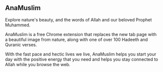 ## AnaMuslim

Explore nature's beauty, and the words of Allah and our beloved Prophet Muhammed.

AnaMuslim is a free Chrome extension that replaces the new tab page with a beautiful image from nature, along with one of over 100 Hadeeth and Quranic verses.

With the fast pace and hectic lives we live, AnaMuslim helps you start your day with the positive energy that you need and helps you stay connected to Allah while you browse the web.
